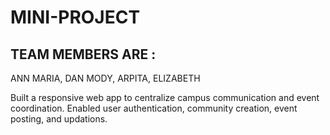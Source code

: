 # MINI-PROJECT

## TEAM MEMBERS ARE :
   ANN MARIA,
   DAN MODY, 
   ARPITA,
   ELIZABETH

Built a responsive web app to centralize campus communication and event coordination. Enabled user authentication, community creation, event posting, and updations.
